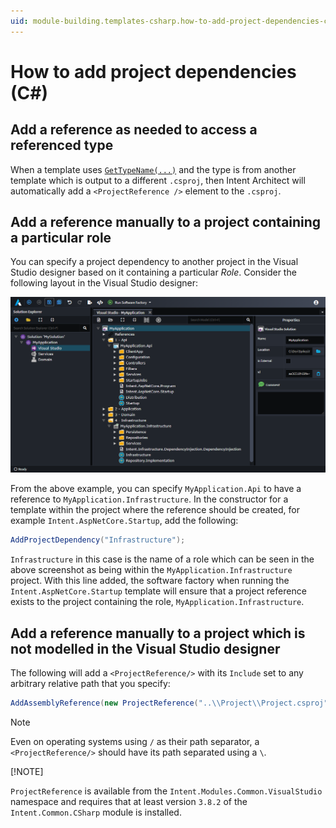 ```yaml
---
uid: module-building.templates-csharp.how-to-add-project-dependencies-csharp
---
```

# How to add project dependencies (C#)

## Add a reference as needed to access a referenced type

When a template uses [`GetTypeName(...)`](xref:module-building.templates-general.resolving-type-names) and the type is from another template which is output to a different `.csproj`, then Intent Architect will automatically add a `<ProjectReference />` element to the `.csproj`.

## Add a reference manually to a project containing a particular role

You can specify a project dependency to another project in the Visual Studio designer based on it containing a particular _Role_. Consider the following layout in the Visual Studio designer:

![Example solution layout](images/sample-solution.png)

From the above example, you can specify `MyApplication.Api` to have a reference to `MyApplication.Infrastructure`. In the constructor for a template within the project where the reference should be created, for example `Intent.AspNetCore.Startup`, add the following:

```csharp
AddProjectDependency("Infrastructure");
```

`Infrastructure` in this case is the name of a role which can be seen in the above screenshot as being within the `MyApplication.Infrastructure` project. With this line added, the software factory when running the `Intent.AspNetCore.Startup` template will ensure that a project reference exists to the project containing the role, `MyApplication.Infrastructure`.

## Add a reference manually to a project which is not modelled in the Visual Studio designer

The following will add a `<ProjectReference/>` with its `Include` set to any arbitrary relative path that you specify:

```csharp
AddAssemblyReference(new ProjectReference("..\\Project\\Project.csproj"));
```

> [!NOTE]
>
> Even on operating systems using `/` as their path separator, a `<ProjectReference/>` should have its path separated using a `\`.
>
> [!NOTE]
>
> `ProjectReference` is available from the `Intent.Modules.Common.VisualStudio` namespace and requires that at least version `3.8.2` of the `Intent.Common.CSharp` module is installed.

